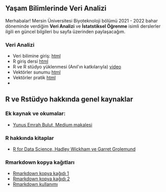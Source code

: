 ## Yaşam Bilimlerinde Veri Analizi

Merhabalar! Mersin Üniversitesi Biyoteknoloji bölümü 2021 - 2022 bahar döneminde verdiğim **Veri Analizi** ve **İstatstiksel Öğrenme** isimli derslerler ilgili en güncel bilgileri bu sayfa üzerinden paylaşacağım.

### Veri Analizi

+ Veri bilimine giriş: [html](veri-analizi/metin_01_veri_bilimine_giris.html)
+ R giriş dersi [html](veri-analizi/metin_02_r_giris.htmli)
+ R ve R stüdyo yüklenmesi (Anıl'ın katkılarıyla) [video](https://drive.google.com/file/d/1WSclKBr2VwgeD5r2Df3Acg02ejb7zy-V/view?usp=sharing)
+ Vektörler sunumu [html](veri-analizi/sunum_03_vektörler_devam.html)
+ Vektörler pratik [html](veri-analizi/metin_03_vektorler_pratik.html)
+ 


## R ve Rstüdyo hakkında genel kaynaklar

### Ek kaynak ve okumalar:

+ [Yunus Emrah Bulut, Medium makalesi](https://medium.com/datajarlabs/veri-bilimi-nedir-ve-nasıl-öğrenilebilir-b5ff8c581bbc)

### R hakkında kitaplar

+ [R for Data Science, Hadley Wickham ve Garret Grolemund](https://r4ds.had.co.nz)

### Rmarkdown kopya kağıtları

+ [Rmarkdown kopya kağıdı 1](https://www.rstudio.com/wp-content/uploads/2015/02/rmarkdown-cheatsheet.pdf)
+ [Rmarkdown kopya kağıdı 2](https://ethz.ch/content/dam/ethz/special-interest/math/statistics/sfs/Education/Advanced%20Studies%20in%20Applied%20Statistics/course-material-1719/Datenanalyse/rmarkdown-2.pdf)
+ [Rmarkdown kullanımı](https://ucsbcarpentry.github.io/R-markdown/03-headings-lists/index.html)
